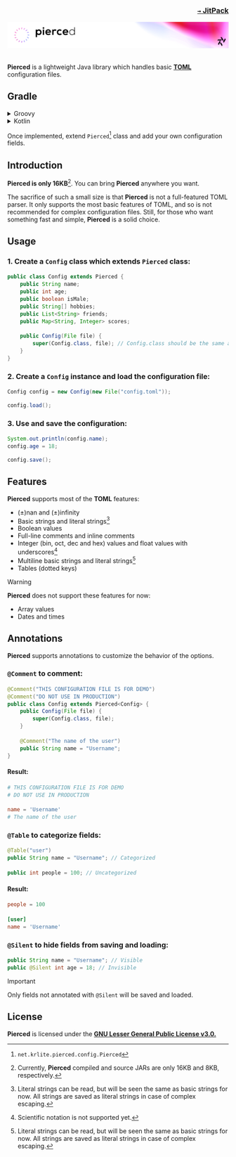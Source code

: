### <p align=right>[`→` JitPack](https://jitpack.io/#KrLite/Pierced)</p>

<picture>
	<source media="(prefers-color-scheme: dark)" srcset="/artwork/banner-dim.png?raw=true"/>
	<img src="/artwork/banner-bright.png?raw=true"/>
</picture>

<br/>
<br/>

**Pierced** is a lightweight Java library which handles basic **[TOML](https://toml.io)** configuration files.

## Gradle

<details>

<summary>Groovy</summary>

###### <p align=right>build.gradle</p>
```groovy
repositories {
	maven { url "https://jitpack.io" }
}

dependencies {
	implementation include("com.github.KrLite:Pierced:$project.pierced_version")
}
```

###### <p align=right>gradle.properties</p>
```
pierced_version=?
```

> [!NOTE]
> Replace `?` with the latest [`tag name`](https://github.com/KrLite/Pierced/tags) of **Pierced**.

</details>

<details>

<summary>Kotlin</summary>

###### <p align=right>build.gradle.kts</p>
```kotlin
repositories {
	maven("https://jitpack.io")
}

dependencies {
	include("com.github.KrLite:Pierced:${property("piercedVersion")}")?.let {
		implementation(it)
	}
}
```

###### <p align=right>gradle.properties</p>
```
piercedVersion=?
```

> [!NOTE]
> Replace `?` with the latest [`tag name`](https://github.com/KrLite/Pierced/tags) of **Pierced**.

</details>

Once implemented, extend `Pierced`[^pierced_classpath] class and add your own configuration fields.

[^pierced_classpath]: `net.krlite.pierced.config.Pierced`

## Introduction

**Pierced is only 16KB**[^size]. You can bring **Pierced** anywhere you want.

[^size]: Currently, **Pierced** compiled and source JARs are only 16KB and 8KB, respectively.

The sacrifice of such a small size is that **Pierced** is not a full-featured TOML parser. It only supports the most basic features of TOML, and so is not recommended for complex configuration files. Still, for those who want something fast and simple, **Pierced** is a solid choice.

## Usage

### 1. Create a `Config` class which extends `Pierced` class:

```java
public class Config extends Pierced {
	public String name;
	public int age;
	public boolean isMale;
	public String[] hobbies;
	public List<String> friends;
	public Map<String, Integer> scores;

	public Config(File file) {
		super(Config.class, file); // Config.class should be the same as this class
	}
}
```

### 2. Create a `Config` instance and load the configuration file:

```java
Config config = new Config(new File("config.toml"));
```

```java
config.load();
```

### 3. Use and save the configuration:

```java
System.out.println(config.name);
config.age = 18;
```
```java
config.save();
```

## Features

**Pierced** supports most of the **TOML** features:

- (±)nan and (±)infinity
- Basic strings and literal strings[^literal_strings]
- Boolean values
- Full-line comments and inline comments
- Integer (bin, oct, dec and hex) values and float values with underscores[^scientific_notation]
- Multiline basic strings and literal strings[^literal_strings]
- Tables (dotted keys)

[^literal_strings]: Literal strings can be read, but will be seen the same as basic strings for now. All strings are saved as literal strings in case of complex escaping.
[^scientific_notation]: Scientific notation is not supported yet.

> [!WARNING]
> **Pierced** does not support these features for now:

- Array values
- Dates and times

## Annotations

**Pierced** supports annotations to customize the behavior of the options.

### `@Comment` to comment:

```java
@Comment("THIS CONFIGURATION FILE IS FOR DEMO")
@Comment("DO NOT USE IN PRODUCTION")
public class Config extends Pierced<Config> {
	public Config(File file) {
		super(Config.class, file);
	}
	
	@Comment("The name of the user")
	public String name = "Username";
}
```

#### Result:

```toml
# THIS CONFIGURATION FILE IS FOR DEMO
# DO NOT USE IN PRODUCTION

name = 'Username'
# The name of the user
```

### `@Table` to categorize fields:

```java
@Table("user")
public String name = "Username"; // Categorized

public int people = 100; // Uncategorized
```

#### Result:

```toml
people = 100

[user]
name = 'Username'
```

### `@Silent` to hide fields from saving and loading:

```java
public String name = "Username"; // Visible
public @Silent int age = 18; // Invisible
```

> [!IMPORTANT]
> Only fields not annotated with `@Silent` will be saved and loaded.

## License

**Pierced** is licensed under the **[GNU Lesser General Public License v3.0.](LICENSE)**
